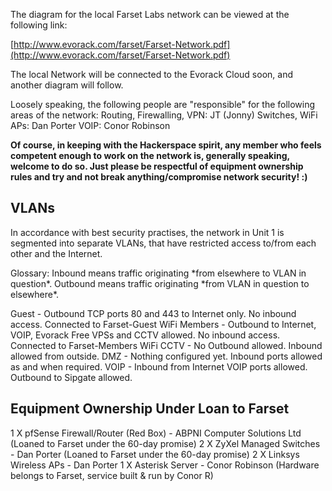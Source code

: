The diagram for the local Farset Labs network can be viewed at the following link:

[http://www.evorack.com/farset/Farset-Network.pdf](http://www.evorack.com/farset/Farset-Network.pdf)

The local Network will be connected to the Evorack Cloud soon, and another diagram will follow.

Loosely speaking, the following people are "responsible" for the following areas of the network:
 Routing, Firewalling, VPN: JT (Jonny)
 Switches, WiFi APs: Dan Porter
 VOIP: Conor Robinson

**Of course, in keeping with the Hackerspace spirit, any member who feels competent enough to work on the network is, generally speaking, welcome to do so. Just please be respectful of equipment ownership rules and try and not break anything/compromise network security! :)**

VLANs
-----

In accordance with best security practises, the network in Unit 1 is segmented into separate VLANs, that have restricted access to/from each other and the Internet.

Glossary: Inbound means traffic originating \*from elsewhere to VLAN in question\*. Outbound means traffic originating \*from VLAN in question to elsewhere\*.

Guest - Outbound TCP ports 80 and 443 to Internet only. No inbound access. Connected to Farset-Guest WiFi
 Members - Outbound to Internet, VOIP, Evorack Free VPSs and CCTV allowed. No inbound access. Connected to Farset-Members WiFi
 CCTV - No Outbound allowed. Inbound allowed from outside.
 DMZ - Nothing configured yet. Inbound ports allowed as and when required.
 VOIP - Inbound from Internet VOIP ports allowed. Outbound to Sipgate allowed.

Equipment Ownership Under Loan to Farset
----------------------------------------

1 X pfSense Firewall/Router (Red Box) - ABPNI Computer Solutions Ltd (Loaned to Farset under the 60-day promise)
 2 X ZyXel Managed Switches - Dan Porter (Loaned to Farset under the 60-day promise)
 2 X Linksys Wireless APs - Dan Porter
 1 X Asterisk Server - Conor Robinson (Hardware belongs to Farset, service built & run by Conor R)
